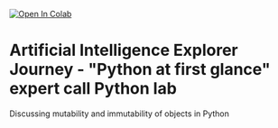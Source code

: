 [![Open In Colab](https://colab.research.google.com/assets/colab-badge.svg)](https://colab.research.google.com/github/schwaben-github/Python_ExpertCall/blob/master/Python_First_Glance.ipynb)

# Artificial Intelligence Explorer Journey - "Python at first glance" expert call Python lab
Discussing mutability and immutability of objects in Python
